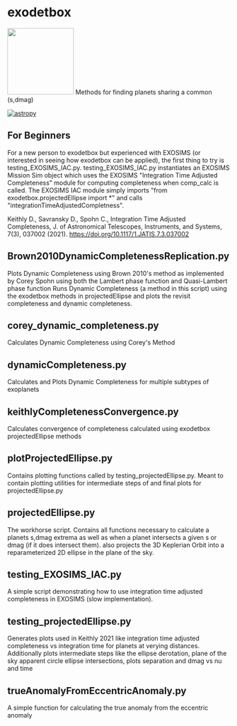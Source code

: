 # exodetbox
<img src="https://raw.githubusercontent.com/SIOSlab/exodetbox/main/documentation/logo/exo-det-boxlogo.svg" width="150" height="150" />
Methods for finding planets sharing a common (s,dmag)

[![astropy](http://img.shields.io/badge/powered%20by-AstroPy-orange.svg?style=flat)](http://www.astropy.org/)

## For Beginners
For a new person to exodetbox but experienced with EXOSIMS (or interested in seeing how exodetbox can be applied), the first thing to try is testing_EXOSIMS_IAC.py.
testing_EXOSIMS_IAC.py instantiates an EXOSIMS Mission Sim object which uses the EXOSIMS "Integration Time Adjusted Completeness" module for computing completeness when comp_calc is called. The EXOSIMS IAC module simply imports "from exodetbox.projectedEllipse import \*" and calls "integrationTimeAdjustedCompletness".




Keithly D., Savransky D., Spohn C., Integration Time Adjusted Completeness, J. of Astronomical Telescopes, Instruments, and Systems, 7(3), 037002 (2021). https://doi.org/10.1117/1.JATIS.7.3.037002

## Brown2010DynamicCompletenessReplication.py
Plots Dynamic Completeness using Brown 2010's method as implemented by Corey Spohn using both the Lambert phase function and Quasi-Lambert phase function
Runs Dynamic Completeness (a method in this script) using the exodetbox methods in projectedEllipse and plots the revisit completeness and dynamic completeness.

## corey_dynamic_completeness.py
Calculates Dynamic Completeness using Corey's Method

## dynamicCompleteness.py
Calculates and Plots Dynamic Completeness for multiple subtypes of exoplanets

## keithlyCompletenessConvergence.py
Calculates convergence of completeness calculated using exodetbox projectedEllipse methods

## plotProjectedEllipse.py
Contains plotting functions called by testing_projectedEllipse.py.
Meant to contain plotting utilities for intermediate steps of and final plots for projectedEllipse.py

## projectedEllipse.py
The workhorse script.
Contains all functions necessary to calculate a planets s,dmag extrema as well as when a planet intersects a given s or dmag (if it does intersect them).
also projects the 3D Keplerian Orbit into a reparameterized 2D ellipse in the plane of the sky.

## testing_EXOSIMS_IAC.py
A simple script demonstrating how to use integration time adjusted completeness in EXOSIMS (slow implementation).

## testing_projectedEllipse.py
Generates plots used in Keithly 2021 like integration time adjusted completeness vs integration time for planets at verying distances.
Additionally plots intermediate steps like the ellipse derotation, plane of the sky apparent circle ellipse intersections, plots separation and dmag vs nu and time

## trueAnomalyFromEccentricAnomaly.py 
A simple function for calculating the true anomaly from the eccentric anomaly
